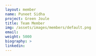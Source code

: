 ```yaml
---
layout: member
name: Puneet Sidha
project: Green Joule
title: Team Member
img: /assets/images/members/default.png
email:
weight: 5000
biography: >
linkedin:
---
```

